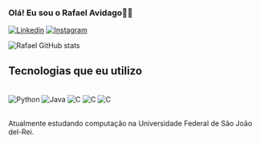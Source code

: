
### Olá! Eu sou o Rafael Avidago👋🏼

[![Linkedin](https://img.shields.io/badge/LinkedIn-0077B5?style=for-the-badge&logo=linkedin&logoColor=white)](www.linkedin.com/in/rafael-avidago)
[![Instagram](https://img.shields.io/badge/Instagram-E4405F?style=for-the-badge&logo=instagram&logoColor=white)](https://www.instagram.com/rafael_cl4/)

![Rafael GitHub stats](https://github-readme-stats.vercel.app/api?username=jenezthebig&show_icons=true&theme=radical)

## Tecnologias que eu utilizo

<div style="display: inline_block"><br/>
    <img align="center" alt="Python" src="https://img.shields.io/badge/Python-3776AB?style=for-the-badge&logo=python&logoColor=white" />
    <img align="center" alt="Java" src="https://img.shields.io/badge/JavaScript-F7DF1E?style=for-the-badge&logo=javascript&logoColor=black" />
    <img align="center" alt="C" src="https://img.shields.io/badge/C-00599C?style=for-the-badge&logo=c&logoColor=white" />
    <img align="center" alt="C" src="https://img.shields.io/badge/CSS-239120?&style=for-the-badge&logo=css3&logoColor=white" />
    <img align="center" alt="C" src="https://img.shields.io/badge/Java-ED8B00?style=for-the-badge&logo=openjdk&logoColor=whit" />
</div><br/>

Atualmente estudando computação na Universidade Federal de São João del-Rei.
